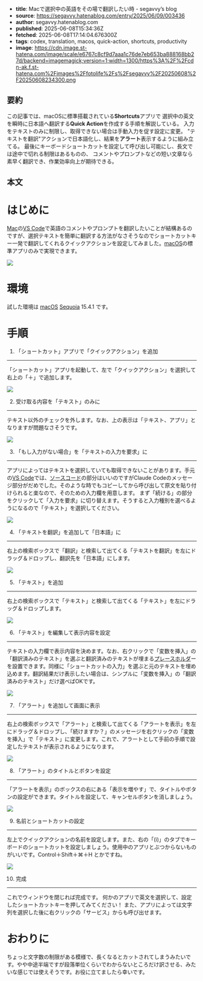 <!-- metadata -->
- **title**: Macで選択中の英語をその場で翻訳したい時 - segavvy’s blog
- **source**: https://segavvy.hatenablog.com/entry/2025/06/09/003436
- **author**: segavvy.hatenablog.com
- **published**: 2025-06-08T15:34:36Z
- **fetched**: 2025-06-08T17:14:04.676300Z
- **tags**: codex, translation, macos, quick-action, shortcuts, productivity
- **image**: https://cdn.image.st-hatena.com/image/scale/e6767c8cf9d7aaa1c76de7eb653ba888168bb27d/backend=imagemagick;version=1;width=1300/https%3A%2F%2Fcdn-ak.f.st-hatena.com%2Fimages%2Ffotolife%2Fs%2Fsegavvy%2F20250608%2F20250608234300.png

## 要約

この記事では、macOSに標準搭載されている**Shortcuts**アプリで
選択中の英文を瞬時に日本語へ翻訳する**Quick Action**を作成する手順を解説している。
入力をテキストのみに制限し、取得できない場合は手動入力を促す設定に変更。
"テキストを翻訳"アクションで日本語化し、結果を**アラート**表示するように組み立てる。
最後にキーボードショートカットを設定して呼び出し可能にし、長文では途中で切れる制限はあるものの、
コメントやプロンプトなどの短い文章なら素早く翻訳でき、作業効率向上が期待できる。
## 本文

はじめに
====

[Mac](https://d.hatena.ne.jp/keyword/Mac)の[VS Code](https://d.hatena.ne.jp/keyword/VS%20Code)で英語のコメントやプロンプトを翻訳したいことが結構あるのですが、選択テキストを簡単に翻訳する方法がなさそうなのでショートカットキー一発で翻訳してくれるクイックアクションを設定してみました。[macOS](https://d.hatena.ne.jp/keyword/macOS)の標準アプリのみで実現できます。

![](https://cdn-ak.f.st-hatena.com/images/fotolife/s/segavvy/20250608/20250608234300.png)

環境
==

試した環境は [macOS](https://d.hatena.ne.jp/keyword/macOS) [Sequoia](https://d.hatena.ne.jp/keyword/Sequoia) 15.4.1 です。

手順
==

1. 「ショートカット」アプリで「クイックアクション」を追加
------------------------------

「ショートカット」アプリを起動して、左で「クイックアクション」を選択して右上の「＋」で追加します。

![](https://cdn-ak.f.st-hatena.com/images/fotolife/s/segavvy/20250608/20250608234635.png)

2. 受け取る内容を「テキスト」のみに
-------------------

テキスト以外のチェックを外します。なお、上の表示は「テキスト、アプリ」となりますが問題なさそうです。

![](https://cdn-ak.f.st-hatena.com/images/fotolife/s/segavvy/20250608/20250608234934.png)

3. 「もし入力がない場合」を「テキストの入力を要求」に
----------------------------

アプリによってはテキストを選択していても取得できないことがあります。手元の[VS Code](https://d.hatena.ne.jp/keyword/VS%20Code)では、[ソースコード](https://d.hatena.ne.jp/keyword/%A5%BD%A1%BC%A5%B9%A5%B3%A1%BC%A5%C9)の部分はいいのですがClaude Codeのメッセージ部分がだめでした。そのような時でもコピーしてから呼び出して原文を貼り付けられると楽なので、そのための入力欄を用意します。
まず「続ける」の部分をクリックして「入力を要求」に切り替えます。そうすると入力種別を選べるようになるので「テキスト」を選択してください。

![](https://cdn-ak.f.st-hatena.com/images/fotolife/s/segavvy/20250608/20250608235303.png)

4. 「テキストを翻訳」を追加して「日本語」に
-----------------------

右上の検索ボックスで「翻訳」と検索して出てくる「テキストを翻訳」を左にドラッグ＆ドロップし、翻訳先を「日本語」にします。

![](https://cdn-ak.f.st-hatena.com/images/fotolife/s/segavvy/20250609/20250609000016.png)

5. 「テキスト」を追加
------------

右上の検索ボックスで「テキスト」と検索して出てくる「テキスト」を左にドラッグ＆ドロップします。

![](https://cdn-ak.f.st-hatena.com/images/fotolife/s/segavvy/20250609/20250609000316.png)

6. 「テキスト」を編集して表示内容を設定
---------------------

テキストの入力欄で表示内容を決めます。なお、右クリックで「変数を挿入」の「翻訳済みのテキスト」を選ぶと翻訳済みのテキストが埋まる[プレースホルダ](https://d.hatena.ne.jp/keyword/%A5%D7%A5%EC%A1%BC%A5%B9%A5%DB%A5%EB%A5%C0)ーを設置できます。同様に「ショートカットの入力」を選ぶと元のテキストを埋め込めます。翻訳結果だけ表示したい場合は、シンプルに「変数を挿入」の「翻訳済みのテキスト」だけ選べばOKです。

![](https://cdn-ak.f.st-hatena.com/images/fotolife/s/segavvy/20250609/20250609000711.png)

7. 「アラート」を追加して画面に表示
-------------------

右上の検索ボックスで「アラート」と検索して出てくる「アラートを表示」を左にドラッグ＆ドロップし、「続けますか？」のメッセージを右クリックの「変数を挿入」で「テキスト」に変更します。これで、アラートとして手前の手順で設定したテキストが表示されるようになります。

![](https://cdn-ak.f.st-hatena.com/images/fotolife/s/segavvy/20250609/20250609001248.png)

8. 「アラート」のタイトルとボタンを設定
---------------------

「アラートを表示」のボックスの右にある「表示を増やす」で、タイトルやボタンの設定ができます。タイトルを設定して、キャンセルボタンを消しましょう。

![](https://cdn-ak.f.st-hatena.com/images/fotolife/s/segavvy/20250609/20250609001543.png)

9. 名前とショートカットの設定
----------------

左上でクイックアクションの名前を設定します。また、右の「(i)」のタブでキーボードのショートカットを設定しましょう。使用中のアプリとぶつからないものがいいです。Control＋Shift＋⌘＋H とかですね。

![](https://cdn-ak.f.st-hatena.com/images/fotolife/s/segavvy/20250609/20250609001935.png)

10. 完成
------

これでウィンドウを閉じれば完成です。
何かのアプリで英文を選択して、設定したショートカットキーを押してみてください！
また、アプリによっては文字列を選択した後に右クリックの「サービス」からも呼び出せます。

おわりに
====

ちょっと文字数の制限がある模様で、長くなるとカットされてしまうみたいです。やや中途半端ですが段落単位くらいでわからないところだけ訳させる、みたいな感じでは使えそうです。お役に立てましたら幸いです。
